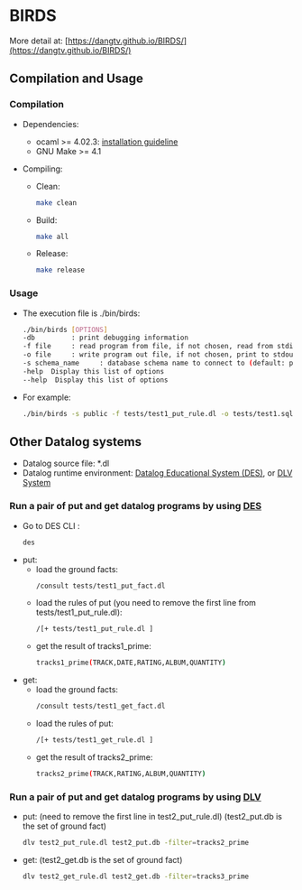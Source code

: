 # BIRDS

More detail at: [https://dangtv.github.io/BIRDS/](https://dangtv.github.io/BIRDS/)

## Compilation and Usage

### Compilation

* Dependencies:
  * ocaml >= 4.02.3: [installation guideline](https://ocaml.org/docs/install.html)
  * GNU Make >= 4.1

* Compiling:
  * Clean:
    ```bash
    make clean
    ```
  * Build:
    ```bash
    make all
    ```
  * Release:
    ```bash
    make release
    ```

### Usage

* The execution file is ./bin/birds:
    ```bash
    ./bin/birds [OPTIONS]
    -db         : print debugging information
    -f file     : read program from file, if not chosen, read from stdin
    -o file     : write program out file, if not chosen, print to stdout
    -s schema_name     : database schema name to connect to (default: public)
    -help  Display this list of options
    --help  Display this list of options
    ```

* For example:
    ```bash
    ./bin/birds -s public -f tests/test1_put_rule.dl -o tests/test1.sql
    ```

## Other Datalog systems

* Datalog source file: *.dl
* Datalog runtime environment: [Datalog Educational System (DES)](http://des.sourceforge.net), or [DLV System](http://www.dlvsystem.com/dlv/)

### Run a pair of put and get datalog programs by using [DES](http://des.sourceforge.net)

* Go to DES CLI :
    ```bash
    des
    ```
* put:
  * load the ground facts:
    ```bash
    /consult tests/test1_put_fact.dl
    ```
  * load the rules of put (you need to remove the first line from tests/test1_put_rule.dl):
    ```bash
    /[+ tests/test1_put_rule.dl ]
    ```
  * get the result of tracks1_prime:
    ```bash
    tracks1_prime(TRACK,DATE,RATING,ALBUM,QUANTITY)
    ```
* get:
  * load the ground facts:
    ```bash
    /consult tests/test1_get_fact.dl
    ```
  * load the rules of put:
    ```bash
    /[+ tests/test1_get_rule.dl ]
    ```
  * get the result of tracks2_prime:
    ```bash
    tracks2_prime(TRACK,RATING,ALBUM,QUANTITY)
    ```

### Run a pair of put and get datalog programs by using [DLV](http://www.dlvsystem.com/dlv/)

* put: (need to remove the first line in test2_put_rule.dl) (test2_put.db is the set of ground fact)
    ```bash
    dlv test2_put_rule.dl test2_put.db -filter=tracks2_prime
    ```

* get: (test2_get.db is the set of ground fact)
    ```bash
    dlv test2_get_rule.dl test2_get.db -filter=tracks3_prime
    ```